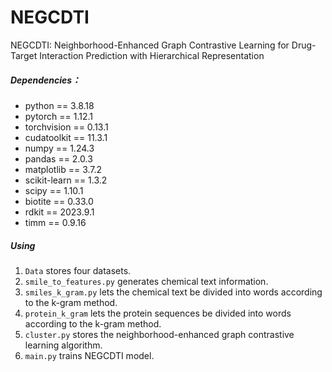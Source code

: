 
# NEGCDTI
NEGCDTI: Neighborhood-Enhanced Graph Contrastive Learning for Drug-Target Interaction Prediction with Hierarchical Representation

##### Dependencies：

- python == 3.8.18
- pytorch == 1.12.1
- torchvision == 0.13.1
- cudatoolkit == 11.3.1
- numpy == 1.24.3
- pandas == 2.0.3
- matplotlib == 3.7.2
- scikit-learn == 1.3.2
- scipy == 1.10.1
- biotite == 0.33.0
- rdkit == 2023.9.1
- timm == 0.9.16

##### Using

1. `Data` stores four datasets.
2. `smile_to_features.py` generates chemical text information. 
3. `smiles_k_gram.py` lets the chemical text be divided into words according to the k-gram method. 
4. `protein_k_gram` lets the protein sequences be divided into words according to the k-gram method. 
5. `cluster.py` stores the neighborhood-enhanced graph contrastive learning algorithm.
6. `main.py` trains NEGCDTI model.
